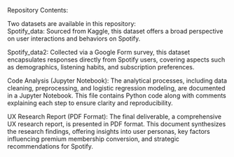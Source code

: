 Repository Contents:  


Two datasets are available in this repository:  
Spotify_data: Sourced from Kaggle, this dataset offers a broad perspective on user interactions and behaviors on Spotify.  

Spotify_data2: Collected via a Google Form survey, this dataset encapsulates responses directly from Spotify users, covering aspects such as demographics, listening habits, and subscription preferences.  

Code Analysis (Jupyter Notebook): The analytical processes, including data cleaning, preprocessing, and logistic regression modeling, are documented in a Jupyter Notebook. This file contains Python code along with comments explaining each step to ensure clarity and reproducibility.  


UX Research Report (PDF Format): The final deliverable, a comprehensive UX research report, is presented in PDF format. This document synthesizes the research findings, offering insights into user personas, key factors influencing premium membership conversion, and strategic recommendations for Spotify.
